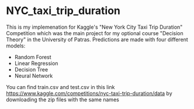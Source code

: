 # NYC_taxi_trip_duration

This is my implemenation for Kaggle's "New York City Taxi Trip Duration" Competition which was the main project for my optional course "Decision Theory" in the University of Patras. Predictions are made with four different models:
* Random Forest 
* Linear Regression
* Decision Tree
* Neural Network

You can find train.csv and test.csv in this link https://www.kaggle.com/competitions/nyc-taxi-trip-duration/data by downloading the zip files with the same names
